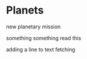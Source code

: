 
# Planets 
 new planetary mission

something something read this  

adding a line to text fetching
